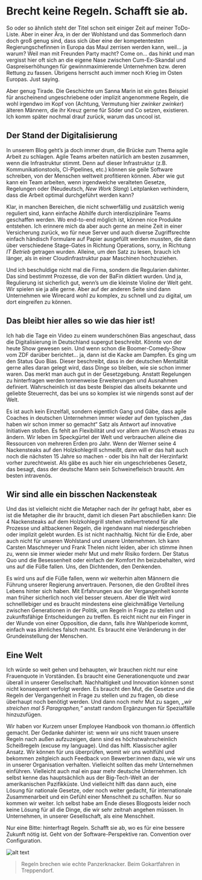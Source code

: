 # Brecht keine Regeln. Schafft sie ab.
So oder so ähnlich steht der Titel schon seit einiger Zeit auf meiner ToDo-Liste. Aber in einer Ära, in der der Wohlstand und das Sommerloch dann doch groß genug sind, dass sich über eine der kompetentesten Regierungschefinnen in Europa das Maul zerrisen werden kann, weil... ja warum? Weil man mit Freunden Party macht? Come on... das hinkt und man vergisst hier oft sich an die eigene Nase zwischen Cum-Ex-Skandal und Gaspreiserhöhungen für gewinnmaximierende Unternehmen bzw. deren Rettung zu fassen. Übrigens herrscht auch immer noch Krieg im Osten Europas. Just saying.

Aber genug Tirade. Die Geschichte um Sanna Marin ist ein gutes Beispiel für anscheinend ungeschriebene oder implizit angenommene Regeln, die wohl irgendwo im Kopf von (Achtung, Vermutung hier *zwinker zwinker*) älteren Männern, die ihr Kreuz gerne für Söder und Co setzen, existieren. Ich komm später nochmal drauf zurück, warum das uncool ist. 
## Der Stand der Digitalisierung
In unserem Blog geht’s ja doch immer drum, die Brücke zum Thema agile Arbeit zu schlagen. Agile Teams arbeiten natürlich am besten zusammen, wenn die Infrastruktur stimmt. Denn auf dieser Infrastruktur (z.B. Kommunikationstools, CI-Pipelines, etc.) können sie geile Software schreiben, von der Menschen weltweit profitieren können. Aber wie gut kann ein Team arbeiten, wenn irgendwelche veralteten Gesetze, Regelungen oder (Neudeutsch, *New Work Slang*) Leitplanken verhindern, dass die Arbeit optimal durchgeführt werden kann? 

Klar, in manchen Bereichen, die nicht schwerfällig und zusätzlich wenig reguliert sind, kann einfache Abhilfe durch interdisziplinäre Teams geschaffen werden. Wo end-to-end möglich ist, können nice Produkte entstehen. Ich erinnere mich da aber auch gerne an meine Zeit in einer Versicherung zurück, wo für neue Server und auch diverse Zugriffsrechte einfach händisch Formulare auf Papier ausgefüllt werden mussten, die dann über verschiedene Stage-Gates in Richtung Operations, sorry, in Richtung *IT Betrieb* getragen wurden. Alleine, um den Satz zu lesen, brauch ich länger, als in einer Cloudinfrastruktur paar Maschinen hochzuziehen. 

Und ich beschuldige nicht mal die Firma, sondern die Regularien dahinter. Das sind bestimmt Prozesse, die von der BaFin diktiert wurden. Und ja, Regulierung ist sicherlich gut, wenn’s um die kleinste Violine der Welt geht. Wir spielen sie ja alle gerne. Aber auf der anderen Seite sind dann Unternehmen wie Wirecard wohl zu komplex, zu schnell und zu digital, um dort eingreifen zu können. 
## Das bleibt hier alles so wie das hier ist!
Ich hab die Tage ein Video zu einem wunderschönen Bias angeschaut, dass die Digitalisierung in Deutschland supergut beschreibt. Könnte von der heute Show gewesen sein. Und wenn schon die Boomer-Comedy-Show vom ZDF darüber berichtet... ja, dann ist die Kacke am Dampfen. Es ging um den Status Quo Bias. Dieser beschreibt, dass in der deutschen Mentalität gerne alles daran gelegt wird, dass Dinge so bleiben, wie sie schon immer waren. Das merkt man auch gut in der Gesetzgebung. Anstatt Regelungen zu hinterfragen werden tonnenweise Erweiterungen und Ausnahmen definiert. Wahrscheinlich ist das beste Beispiel das allseits bekannte und geliebte Steuerrecht, das bei uns so komplex ist wie nirgends sonst auf der Welt.

Es ist auch kein Einzelfall, sondern eigentlich Gang und Gäbe, dass agile Coaches in deutschen Unternehmen immer wieder auf den typischen „das haben wir schon immer so gemacht“ Satz als Antwort auf innovative Initiativen stoßen. Es fehlt an Flexibilität und vor allem am Wunsch etwas zu ändern. Wir leben im Speckgürtel der Welt und verbrauchen alleine die Ressourcen von mehreren Erden pro Jahr. Wenn der Werner seine 4 Nackensteaks auf den Holzkohlegrill schmeißt, dann will er das halt auch noch die nächsten 15 Jahre so machen - oder bis ihn halt der Herzinfarkt vorher zurechtweist. Als gäbe es auch hier ein ungeschriebenes Gesetz, das besagt, dass der deutsche Mann sein Schweinefleisch braucht. Am besten intravenös. 
## Wir sind alle ein bisschen Nackensteak
Und das ist vielleicht nicht die Metapher nach der ihr gefragt habt, aber es ist die Metapher die ihr braucht, damit ich diesen Part abschließen kann: Die 4 Nackensteaks auf dem Holzkohlegrill stehen stellvertretend für alle Prozesse und altbackenen Regeln, die irgendwann mal niedergeschrieben oder implizit gelebt wurden. Es ist nicht nachhaltig. Nicht für die Erde, aber auch nicht für unseren Wohlstand und unsere Unternehmen. Ich kann Carsten Maschmeyer und Frank Thelen nicht leiden, aber ich stimme ihnen zu, wenn sie immer wieder mehr Mut und mehr Risiko fordern. Der Status Quo und die Besessenheit oder einfach der Komfort ihn beizubehalten, wird uns auf die Füße fallen. Uns, den Dichtenden, den Denkenden.

Es wird uns auf die Füße fallen, wenn wir weiterhin alten Männern die Führung unserer Regierung anvertrauen. Personen, die den Großteil ihres Lebens hinter sich haben. Mit Erfahrungen aus der Vergangenheit konnte man früher sicherlich noch viel besser steuern. Aber die Welt wird schnelllebiger und es braucht mindestens eine gleichmäßige Verteilung zwischen Generationen in der Politik, um Regeln in Frage zu stellen und zukunftsfähige Entscheidungen zu treffen. Es reicht nicht nur ein Finger in der Wunde von einer Opposition, die dann, falls ihre Wahlperiode kommt, einfach was ähnliches falsch macht. Es braucht eine Veränderung in der Grundeinstellung der Menschen. 
## Eine Welt
Ich würde so weit gehen und behaupten, wir brauchen nicht nur eine Frauenquote in Vorständen. Es braucht eine Generationenquote und zwar überall in unserer Gesellschaft. Nachhaltigkeit und Innovation können sonst nicht konsequent verfolgt werden. Es braucht den Mut, die Gesetze und die Regeln der Vergangenheit in Frage zu stellen und zu fragen, ob diese überhaupt noch benötigt werden. Und dann noch mehr Mut zu sagen, *„wir streichen mal 5 Paragraphen,“* anstatt random Ergänzungen für Spezialfälle hinzuzufügen. 

Wir haben vor Kurzem unser Employee Handbook von thomann.io öffentlich gemacht. Der Gedanke dahinter ist: wenn wir uns nicht trauen unsere Regeln nach außen aufzuzeigen, dann sind es höchstwahrscheinlich Scheißregeln (excuse my language). Und das hilft. Klassischer agiler Ansatz. Wir können für uns überprüfen, womit wir uns wohlfühl und bekommen zeitgleich auch Feedback von Bewerber:innen dazu, wie wir uns in unserer Organisation verhalten. Vielleicht sollten das mehr Unternehmen einführen. Vielleicht auch mal ein paar mehr deutsche Unternehmen. Ich selbst kenne das hauptsächlich aus der Big-Tech-Welt an der amerikanischen Pazifikküste. Und vielleicht hilft das dann auch, eine Lösung für nationale Gesetze, oder noch weiter gedacht, für internationale Zusammenarbeit und ein Gefühl einer Menschheit zu schaffen. Nur so kommen wir weiter. Ich selbst habe am Ende dieses Blogposts leider noch keine Lösung für all die Dinge, die wir sehr zeitnah angehen müssen. In Unternehmen, in unserer Gesellschaft, als eine Menschheit. 

Nur eine Bitte: hinterfragt Regeln. Schafft sie ab, wo es für eine bessere Zukunft nötig ist. Geht von der Software-Perspektive ran. Convention over Configuration. 

![alt text](../img/blog/2022-08-27-ralph.webp "Regeln brechen wie echte Panzerknacker. Beim Gokartfahren in Treppendorf.")
> Regeln brechen wie echte Panzerknacker. Beim Gokartfahren in Treppendorf.
